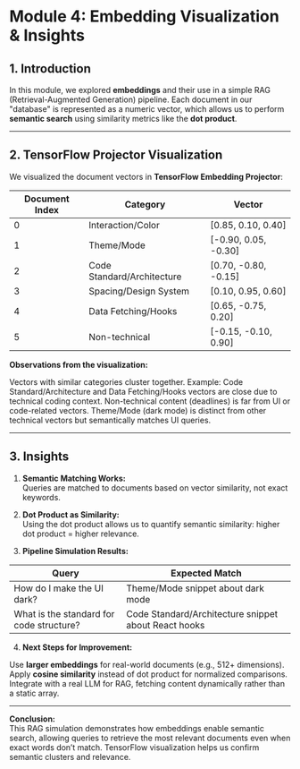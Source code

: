 # Module 4: Embedding Visualization & Insights

## 1. Introduction

In this module, we explored **embeddings** and their use in a simple RAG (Retrieval-Augmented Generation) pipeline. Each document in our "database" is represented as a numeric vector, which allows us to perform **semantic search** using similarity metrics like the **dot product**.

---

## 2. TensorFlow Projector Visualization

We visualized the document vectors in **TensorFlow Embedding Projector**:

| Document Index | Category | Vector |
|----------------|----------|--------|
| 0 | Interaction/Color | [0.85, 0.10, 0.40] |
| 1 | Theme/Mode | [-0.90, 0.05, -0.30] |
| 2 | Code Standard/Architecture | [0.70, -0.80, -0.15] |
| 3 | Spacing/Design System | [0.10, 0.95, 0.60] |
| 4 | Data Fetching/Hooks | [0.65, -0.75, 0.20] |
| 5 | Non-technical | [-0.15, -0.10, 0.90] |

**Observations from the visualization:**

Vectors with similar categories cluster together.
Example: Code Standard/Architecture and Data Fetching/Hooks vectors are close due to technical coding context.
Non-technical content (deadlines) is far from UI or code-related vectors.
Theme/Mode (dark mode) is distinct from other technical vectors but semantically matches UI queries.

---

## 3. Insights

1. **Semantic Matching Works:**  
   Queries are matched to documents based on vector similarity, not exact keywords.

2. **Dot Product as Similarity:**  
   Using the dot product allows us to quantify semantic similarity: higher dot product = higher relevance.

3. **Pipeline Simulation Results:**

| Query | Expected Match |
|-------|----------------|
| How do I make the UI dark? | Theme/Mode snippet about dark mode |
| What is the standard for code structure? | Code Standard/Architecture snippet about React hooks |

4. **Next Steps for Improvement:**

Use **larger embeddings** for real-world documents (e.g., 512+ dimensions).  
Apply **cosine similarity** instead of dot product for normalized comparisons.  
Integrate with a real LLM for RAG, fetching content dynamically rather than a static array.

---

**Conclusion:**  
This RAG simulation demonstrates how embeddings enable semantic search, allowing queries to retrieve the most relevant documents even when exact words don’t match. TensorFlow visualization helps us confirm semantic clusters and relevance.